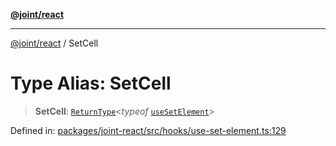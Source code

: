 [**@joint/react**](../README.md)

***

[@joint/react](../README.md) / SetCell

# Type Alias: SetCell

> **SetCell**: [`ReturnType`](https://www.typescriptlang.org/docs/handbook/utility-types.html#returntypetype)\<*typeof* [`useSetElement`](../functions/useSetElement.md)\>

Defined in: [packages/joint-react/src/hooks/use-set-element.ts:129](https://github.com/samuelgja/joint/blob/main/packages/joint-react/src/hooks/use-set-element.ts#L129)
